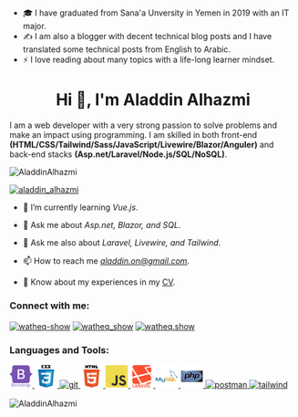 <!--
**AladdinAlhazmi/AladdinAlhazmi** is a ✨ _special_ ✨ repository because its `README.md` (this file) appears on your GitHub profile.

Here are some ideas to get you started:

- 🔭 I’m currently working on ...
- 🌱 I’m currently learning ...
- 👯 I’m looking to collaborate on ...
- 🤔 I’m looking for help with ...
- 💬 Ask me about ...
- 📫 How to reach me: ...
- 😄 Pronouns: ...
- ⚡ Fun fact: ...
-->





- 🎓 I have graduated from Sana'a Unversity in Yemen in 2019 with an IT major.
- ✍️ I am also a blogger with decent technical blog posts and I have translated some technical posts from English to Arabic.
- ⚡ I love reading about many topics with a life-long learner mindset.



<h1 align="center">Hi 👋, I'm Aladdin Alhazmi</h1>
<p align="left">I am a web developer with a very strong passion to solve problems and make an impact using programming. I am skilled in both 
front-end <b>(HTML/CSS/Tailwind/Sass/JavaScript/Livewire/Blazor/Anguler)</b> and
 back-end stacks <b>(Asp.net/Laravel/Node.js/SQL/NoSQL)</b>.</p>

<p align="left"> <img src="https://komarev.com/ghpvc/?username=AladdinAlhazmi&label=Profile%20views&color=0e75b6&style=flat" alt="AladdinAlhazmi" /> </p>

<p align="left"> <a href="https://twitter.com/aladdin_alhazmi" target="_blank"><img src="https://img.shields.io/twitter/follow/aladdin_alhazmi?logo=twitter&style=for-the-badge" alt="aladdin_alhazmi" /></a> </p>

- 🌱 I’m currently learning *Vue.js*.

- 💬 Ask me about *Asp.net, Blazor, and SQL*.

- 💬 Ask me also about *Laravel, Livewire, and Tailwind*.

- 📫 How to reach me *aladdin.on@gmail.com*.

- 📄 Know about my experiences in my [CV](https://drive.google.com/file/d/1w6KPsMrtz69GeKbzGNsZ8BaLF30vQ92P/view?usp=sharing).

<!-- ### Blogs posts -->
<!-- BLOG-POST-LIST:START -->
<!-- BLOG-POST-LIST:END -->

<h3 align="left">Connect with me:</h3>
<p align="left">
 
<a  href="https://linkedin.com/in/aladdin-alhazmi-5a2377199/" target="_blank"><img align="center" src="https://raw.githubusercontent.com/rahuldkjain/github-profile-readme-generator/master/src/images/icons/Social/linked-in-alt.svg" alt="watheq-show" height="30" width="40" /></a>
<a  href="https://twitter.com/aladdin_alhazmi" target="_blank"><img align="center" src="https://raw.githubusercontent.com/rahuldkjain/github-profile-readme-generator/master/src/images/icons/Social/twitter.svg" alt="watheq_show" height="30" width="40" /></a>
<a  href="https://fb.com/eng.aladdin.alhazmi" target="_blank"><img align="center" src="https://raw.githubusercontent.com/rahuldkjain/github-profile-readme-generator/master/src/images/icons/Social/facebook.svg" alt="watheq.show" height="30" width="40" /></a>


<h3 align="left">Languages and Tools:</h3>
<p align="left"> <a href="https://getbootstrap.com" target="_blank" rel="noreferrer"> <img src="https://raw.githubusercontent.com/devicons/devicon/master/icons/bootstrap/bootstrap-plain-wordmark.svg" alt="bootstrap" width="40" height="40"/> </a> <a href="https://www.w3schools.com/css/" target="_blank" rel="noreferrer"> <img src="https://raw.githubusercontent.com/devicons/devicon/master/icons/css3/css3-original-wordmark.svg" alt="css3" width="40" height="40"/> </a> <a href="https://git-scm.com/" target="_blank" rel="noreferrer"> <img src="https://www.vectorlogo.zone/logos/git-scm/git-scm-icon.svg" alt="git" width="40" height="40"/> </a> <a href="https://www.w3.org/html/" target="_blank" rel="noreferrer"> <img src="https://raw.githubusercontent.com/devicons/devicon/master/icons/html5/html5-original-wordmark.svg" alt="html5" width="40" height="40"/> </a> <a href="https://developer.mozilla.org/en-US/docs/Web/JavaScript" target="_blank" rel="noreferrer"> <img src="https://raw.githubusercontent.com/devicons/devicon/master/icons/javascript/javascript-original.svg" alt="javascript" width="40" height="40"/> </a> <a href="https://laravel.com/" target="_blank" rel="noreferrer"> <img src="https://raw.githubusercontent.com/devicons/devicon/master/icons/laravel/laravel-plain-wordmark.svg" alt="laravel" width="40" height="40"/> </a> <a href="https://www.mysql.com/" target="_blank" rel="noreferrer"> <img src="https://raw.githubusercontent.com/devicons/devicon/master/icons/mysql/mysql-original-wordmark.svg" alt="mysql" width="40" height="40"/> </a> <a href="https://www.php.net" target="_blank" rel="noreferrer"> <img src="https://raw.githubusercontent.com/devicons/devicon/master/icons/php/php-original.svg" alt="php" width="40" height="40"/> </a> <a href="https://postman.com" target="_blank" rel="noreferrer"> <img src="https://www.vectorlogo.zone/logos/getpostman/getpostman-icon.svg" alt="postman" width="40" height="40"/> </a> <a href="https://tailwindcss.com" target="_blank" rel="noreferrer"> <img src="https://www.vectorlogo.zone/logos/tailwindcss/tailwindcss-icon.svg" alt="tailwind" width="40" height="40"/> </a>  </p>

<p><img align="center" src="https://github-readme-streak-stats.herokuapp.com/?user=AladdinAlhazmi&" alt="AladdinAlhazmi" /></p>
